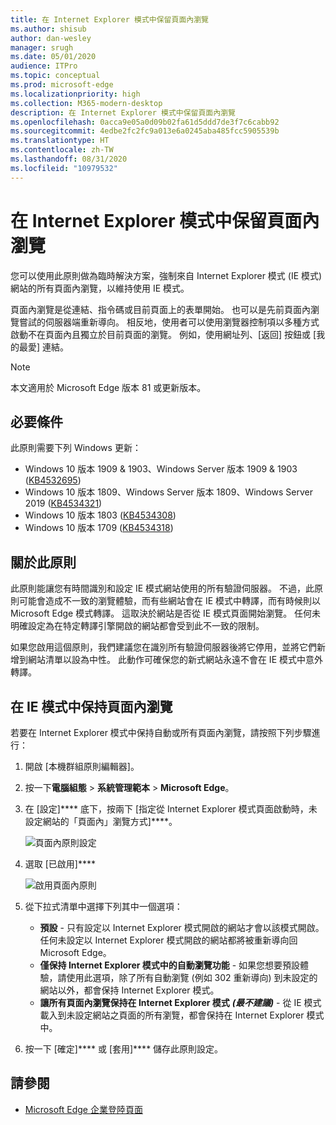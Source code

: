 ```yaml
---
title: 在 Internet Explorer 模式中保留頁面內瀏覽
ms.author: shisub
author: dan-wesley
manager: srugh
ms.date: 05/01/2020
audience: ITPro
ms.topic: conceptual
ms.prod: microsoft-edge
ms.localizationpriority: high
ms.collection: M365-modern-desktop
description: 在 Internet Explorer 模式中保留頁面內瀏覽
ms.openlocfilehash: 0acca9e05a0d09b02fa61d5ddd7de3f7c6cabb92
ms.sourcegitcommit: 4edbe2fc2fc9a013e6a0245aba485fcc5905539b
ms.translationtype: HT
ms.contentlocale: zh-TW
ms.lasthandoff: 08/31/2020
ms.locfileid: "10979532"
---
```

# 在 Internet Explorer 模式中保留頁面內瀏覽

您可以使用此原則做為臨時解決方案，強制來自 Internet Explorer 模式 (IE 模式) 網站的所有頁面內瀏覽，以維持使用 IE 模式。

頁面內瀏覽是從連結、指令碼或目前頁面上的表單開始。 也可以是先前頁面內瀏覽嘗試的伺服器端重新導向。 相反地，使用者可以使用瀏覽器控制項以多種方式啟動不在頁面內且獨立於目前頁面的瀏覽。 例如，使用網址列、[返回] 按鈕或 [我的最愛] 連結。

>[!NOTE]
>本文適用於 Microsoft Edge 版本 81 或更新版本。

##  <a name="prerequisites"></a>必要條件

此原則需要下列 Windows 更新：

- Windows 10 版本 1909 & 1903、Windows Server 版本 1909 & 1903  ([KB4532695](https://support.microsoft.com/help/4532695))
- Windows 10 版本 1809、Windows Server 版本 1809、Windows Server 2019 ([KB4534321](https://support.microsoft.com/help/4534321))
- Windows 10 版本 1803 ([KB4534308](https://support.microsoft.com/help/4534308))
- Windows 10 版本 1709 ([KB4534318](https://support.microsoft.com/help/4534318))


##  <a name="about-this-policy"></a>關於此原則

此原則能讓您有時間識別和設定 IE 模式網站使用的所有驗證伺服器。 不過，此原則可能會造成不一致的瀏覽體驗，而有些網站會在 IE 模式中轉譯，而有時候則以 Microsoft Edge 模式轉譯。 這取決於網站是否從 IE 模式頁面開始瀏覽。 任何未明確設定為在特定轉譯引擎開啟的網站都會受到此不一致的限制。

如果您啟用這個原則，我們建議您在識別所有驗證伺服器後將它停用，並將它們新增到網站清單以設為中性。 此動作可確保您的新式網站永遠不會在 IE 模式中意外轉譯。

##  <a name="keep-in-page-navigation-in-ie-mode"></a>在 IE 模式中保持頁面內瀏覽

若要在 Internet Explorer 模式中保持自動或所有頁面內瀏覽，請按照下列步驟進行：

1. 開啟 [本機群組原則編輯器]。
2. 按一下**電腦組態** > **系統管理範本** > **Microsoft Edge**。
3. 在 [設定]**** 底下，按兩下 [指定從 Internet Explorer 模式頁面啟動時，未設定網站的「頁面內」瀏覽方式]****。

   ![頁面內原則設定](media/edge-learnmore-inpage-nav/learnmore-in-page-nav-settings.png)

4. 選取 [已啟用]**** 

   ![啟用頁面內原則](media/edge-learnmore-inpage-nav/learnmore-in-page-nav-enable.png)

5. 從下拉式清單中選擇下列其中一個選項：

   - **預設** - 只有設定以 Internet Explorer 模式開啟的網站才會以該模式開啟。 任何未設定以 Internet Explorer 模式開啟的網站都將被重新導向回 Microsoft Edge。
   - **僅保持 Internet Explorer 模式中的自動瀏覽功能** - 如果您想要預設體驗，請使用此選項，除了所有自動瀏覽 (例如 302 重新導向) 到未設定的網站以外，都會保持 Internet Explorer 模式。
   - **讓所有頁面內瀏覽保持在 Internet Explorer 模式** ***(最不建議)*** - 從 IE 模式載入到未設定網站之頁面的所有瀏覽，都會保持在 Internet Explorer 模式中。

6. 按一下 [確定]**** 或 [套用]**** 儲存此原則設定。

##  <a name="see-also"></a>請參閱

- [Microsoft Edge 企業登陸頁面](https://aka.ms/EdgeEnterprise)
